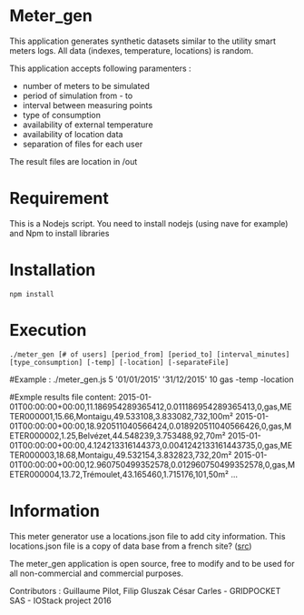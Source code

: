 # Meter_gen
This application generates synthetic datasets similar to the utility smart meters logs.
All data (indexes, temperature, locations) is random. 

This application accepts following paramenters :
- number of meters to be simulated
- period of simulation from - to
- interval between measuring points
- type of consumption
- availability of external temperature
- availability of location data
- separation of files for each user

The result files are location in /out 

# Requirement
This is a Nodejs script. You need to install nodejs (using nave for example) and Npm to install libraries

# Installation
	npm install
# Execution
	./meter_gen [# of users] [period_from] [period_to] [interval_minutes] [type_consumption] [-temp] [-location] [-separateFile]

#Example : 
	./meter_gen.js 5 '01/01/2015' '31/12/2015' 10 gas -temp -location
	
#Exmple results file content:
	2015-01-01T00:00:00+00:00,11.186954289365412,0.011186954289365413,0,gas,METER000001,15.66,Montaigu,49.533108,3.833082,732,100m²
	2015-01-01T00:00:00+00:00,18.920511040566424,0.018920511040566426,0,gas,METER000002,1.25,Belvézet,44.548239,3.753488,92,70m²
	2015-01-01T00:00:00+00:00,4.124213316144373,0.0041242133161443735,0,gas,METER000003,18.68,Montaigu,49.532154,3.832823,732,20m²
	2015-01-01T00:00:00+00:00,12.960750499352578,0.012960750499352578,0,gas,METER000004,13.72,Trémoulet,43.165460,1.715176,101,50m²
	...
	
# Information
This meter generator use a locations.json file to add city information. This locations.json file is a copy of data base from a french site? (<a href="http://sql.sh/736-base-donnees-villes-francaises">src</a>)

The meter_gen application is open source, free to modify and to be used for all non-commercial and commercial purposes.

Contributors : Guillaume Pilot, Filip Gluszak César Carles - GRIDPOCKET SAS - IOStack project 2016

